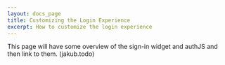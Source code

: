 ```yaml
---
layout: docs_page
title: Customizing the Login Experience
excerpt: How to customize the login experience
---
```


This page will have some overview of the sign-in widget and authJS and then link to them. (jakub.todo)


